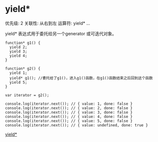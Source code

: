 # yield*

优先级: 2
关联性: 从右到左
运算符: yield* ...

yield* 表达式用于委托给另一个generator 或可迭代对象。

    function* g1() {
      yield 2;
      yield 3;
      yield 4;
    }
    
    function* g2() {
      yield 1;
      yield* g1(); //委托给了g1()，进入g1()函数，在g1()函数结束之后回到这个函数
      yield 5;
    }
    
    var iterator = g2();
    
    console.log(iterator.next()); // { value: 1, done: false }
    console.log(iterator.next()); // { value: 2, done: false }
    console.log(iterator.next()); // { value: 3, done: false }
    console.log(iterator.next()); // { value: 4, done: false }
    console.log(iterator.next()); // { value: 5, done: false }
    console.log(iterator.next()); // { value: undefined, done: true }

[yield*](https://developer.mozilla.org/zh-CN/docs/Web/JavaScript/Reference/Operators/yield*)